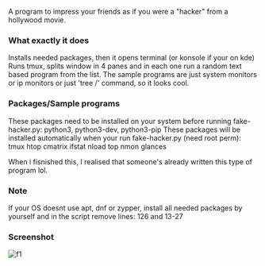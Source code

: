 A program to impress your friends as if you were a "hacker" from a hollywood movie.

### What exactly it does
Installs needed packages, then it opens terminal (or konsole if your on kde)
Runs tmux, splits window in 4 panes and in each one run a random text based program from the list.
The sample programs are just system monitors or ip monitors or just 'tree /' command, so it looks cool.

### Packages/Sample programs
These packages need to be installed on your system before running fake-hacker.py: python3, python3-dev, python3-pip
These packages will be installed automatically when your run fake-hacker.py (need root perm):
tmux
htop
cmatrix
ifstat
nload
top
nmon
glances


When i fisnished this, I realised that someone's already written this type of program lol.

### Note
If your OS doesnt use apt, dnf or zypper, install all needed packages by yourself and in the script remove lines: 126 and 13-27

### Screenshot

![f1](https://user-images.githubusercontent.com/78962948/208488486-7b10f396-cdbe-4f05-8f51-3ed28f29d2cb.png)
